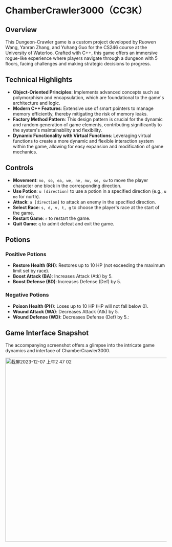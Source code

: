 #  ChamberCrawler3000（CC3K）


## Overview
This Dungeon-Crawler game is a custom project developed by Ruowen Wang, Yanran Zhang, and Yuhang Guo for the CS246 course at the University of Waterloo. Crafted with C++, this game offers an immersive rogue-like experience where players navigate through a dungeon with 5 floors, facing challenges and making strategic decisions to progress.

## Technical Highlights
- **Object-Oriented Principles**: Implements advanced concepts such as polymorphism and encapsulation, which are foundational to the game's architecture and logic.
- **Modern C++ Features**: Extensive use of smart pointers to manage memory efficiently, thereby mitigating the risk of memory leaks.
- **Factory Method Pattern**: This design pattern is crucial for the dynamic and random generation of game elements, contributing significantly to the system's maintainability and flexibility.
- **Dynamic Functionality with Virtual Functions**: Leveraging virtual functions to create a more dynamic and flexible interaction system within the game, allowing for easy expansion and modification of game mechanics.

## Controls
- **Movement**: `no, so, ea, we, ne, nw, se, sw` to move the player character one block in the corresponding direction.
- **Use Potion**: `u [direction]` to use a potion in a specified direction (e.g., `u no` for north).
- **Attack**: `a [direction]` to attack an enemy in the specified direction.
- **Select Race**: `s, d, v, t, g` to choose the player's race at the start of the game.
- **Restart Game**: `r` to restart the game.
- **Quit Game**: `q` to admit defeat and exit the game.

## Potions
### Positive Potions
- **Restore Health (RH)**: Restores up to 10 HP (not exceeding the maximum limit set by race).
- **Boost Attack (BA)**: Increases Attack (Atk) by 5.
- **Boost Defense (BD)**: Increases Defense (Def) by 5.

### Negative Potions
- **Poison Health (PH)**: Loses up to 10 HP (HP will not fall below 0).
- **Wound Attack (WA)**: Decreases Attack (Atk) by 5.
- **Wound Defense (WD)**: Decreases Defense (Def) by 5.:

## Game Interface Snapshot
The accompanying screenshot offers a glimpse into the intricate game dynamics and interface of ChamberCrawler3000.

<img width="576" alt="截屏2023-12-07 上午2 47 02" src="https://github.com/Ruowen0613/CC3K/assets/133537454/e9d9df08-32c7-4634-9da5-ecab09e23e9d">
